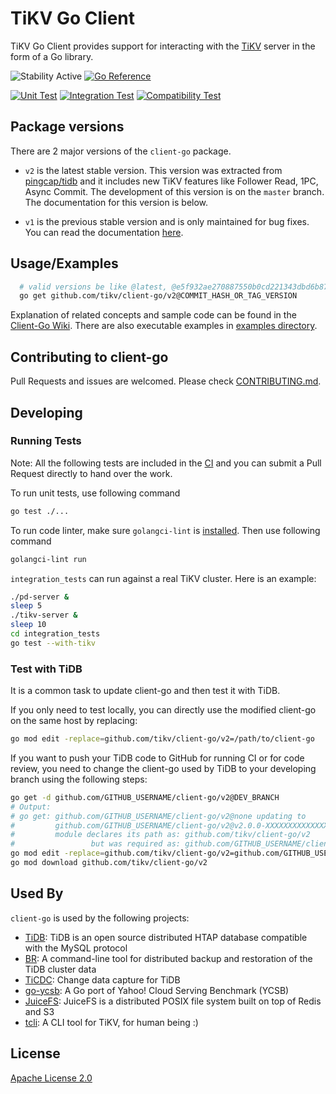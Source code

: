 # TiKV Go Client

TiKV Go Client provides support for interacting with the [TiKV](https://github.com/tikv/tikv) server in the form of a Go library.

![Stability Active](https://img.shields.io/badge/Stability-Active-yellow)
[![Go Reference](https://pkg.go.dev/badge/github.com/tikv/client-go/v2.svg)](https://pkg.go.dev/github.com/tikv/client-go/v2)

[![Unit Test](https://github.com/tikv/client-go/actions/workflows/test.yml/badge.svg)](https://github.com/tikv/client-go/actions/workflows/test.yml)
[![Integration Test](https://github.com/tikv/client-go/actions/workflows/integration.yml/badge.svg)](https://github.com/tikv/client-go/actions/workflows/integration.yml)
[![Compatibility Test](https://github.com/tikv/client-go/actions/workflows/compatibility.yml/badge.svg)](https://github.com/tikv/client-go/actions/workflows/compatibility.yml)

## Package versions

There are 2 major versions of the `client-go` package.

- `v2` is the latest stable version. This version was extracted from [pingcap/tidb](https://github.com/pingcap/tidb) and it includes new TiKV features like Follower Read, 1PC, Async Commit. The development of this version is on the `master` branch. The documentation for this version is below.

- `v1` is the previous stable version and is only maintained for bug fixes. You can read the documentation [here](https://tikv.org/docs/4.0/reference/clients/go/).

## Usage/Examples

```bash
  # valid versions be like @latest, @e5f932ae270887550b0cd221343dbd6b870b6c8f, @v2.0.0, @v2.0.1...
  go get github.com/tikv/client-go/v2@COMMIT_HASH_OR_TAG_VERSION
```

Explanation of related concepts and sample code can be found in the [Client-Go Wiki](https://github.com/tikv/client-go/wiki). There are also executable examples in [examples directory](https://github.com/tikv/client-go/tree/master/examples).

## Contributing to client-go

Pull Requests and issues are welcomed. Please check [CONTRIBUTING.md](./CONTRIBUTING.md).

## Developing

### Running Tests

Note: All the following tests are included in the [CI](https://github.com/tikv/client-go/actions) and you can submit a Pull Request directly to hand over the work.

To run unit tests, use following command

```bash
go test ./...
```

To run code linter, make sure `golangci-lint` is [installed](https://golangci-lint.run/usage/install/#local-installation). Then use following command

```bash
golangci-lint run
```

`integration_tests` can run against a real TiKV cluster. Here is an example:

```bash
./pd-server &
sleep 5
./tikv-server &
sleep 10
cd integration_tests
go test --with-tikv
```

### Test with TiDB

It is a common task to update client-go and then test it with TiDB.

If you only need to test locally, you can directly use the modified client-go on the same host by replacing:

```bash
go mod edit -replace=github.com/tikv/client-go/v2=/path/to/client-go
```

If you want to push your TiDB code to GitHub for running CI or for code review, you need to change the client-go used by TiDB to your developing branch using the following steps:

```bash
go get -d github.com/GITHUB_USERNAME/client-go/v2@DEV_BRANCH
# Output:
# go get: github.com/GITHUB_USERNAME/client-go/v2@none updating to
#         github.com/GITHUB_USERNAME/client-go/v2@v2.0.0-XXXXXXXXXXXXXX-XXXXXXXXXXXX: parsing go.mod:
#         module declares its path as: github.com/tikv/client-go/v2
#                 but was required as: github.com/GITHUB_USERNAME/client-go/v2
go mod edit -replace=github.com/tikv/client-go/v2=github.com/GITHUB_USERNAME/client-go/v2@v2.0.0-XXXXXXXXXXXXXX-XXXXXXXXXXXX
go mod download github.com/tikv/client-go/v2
```

## Used By

`client-go` is used by the following projects:

- [TiDB](https://github.com/pingcap/tidb): TiDB is an open source distributed HTAP database compatible with the MySQL protocol
- [BR](https://github.com/pingcap/br): A command-line tool for distributed backup and restoration of the TiDB cluster data
- [TiCDC](https://github.com/pingcap/ticdc): Change data capture for TiDB
- [go-ycsb](https://github.com/pingcap/go-ycsb): A Go port of Yahoo! Cloud Serving Benchmark (YCSB)
- [JuiceFS](https://github.com/juicedata/juicefs): JuiceFS is a distributed POSIX file system built on top of Redis and S3
- [tcli](https://github.com/c4pt0r/tcli): A CLI tool for TiKV, for human being :)

## License

[Apache License 2.0](http://www.apache.org/licenses/LICENSE-2.0)
